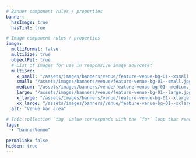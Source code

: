 ```yaml
---
# Banner component rules / properties
banner:
  hasImage: true
  hasTint: true

# Image component rules / properties
image:
  multiFormat: false
  multiSize: true
  objectFit: true
  # List of images for use in responsive image sourceset
  multiSrc:
    x_small: "/assets/images/banners/venue/feature-venue-bg-01--xsmall.jpg"
    small: "/assets/images/banners/venue/feature-venue-bg-01--small.jpg"
    medium: "/assets/images/banners/venue/feature-venue-bg-01--medium.jpg"
    large: "/assets/images/banners/venue/feature-venue-bg-01--large.jpg"
    x_large: "/assets/images/banners/venue/feature-venue-bg-01--xlarge.jpg"
    xx_large: "/assets/images/banners/venue/feature-venue-bg-01--xxlarge.jpg"
  alt: "Venue bar area"

# This collection `tag` value corresponds with the `for` loop that renders this content
tags:
  - "bannerVenue"

permalink: false
hidden: true
---
```

